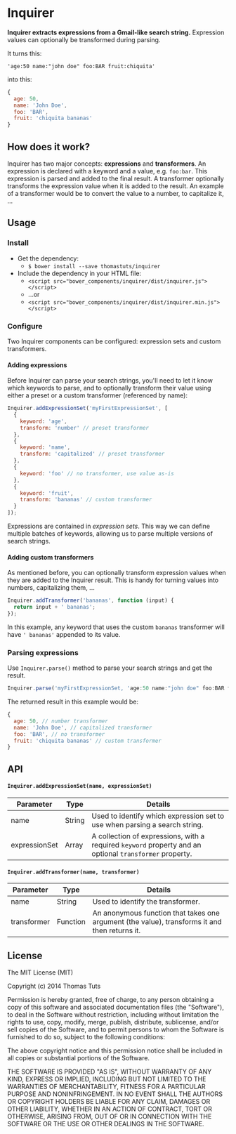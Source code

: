 # Inquirer

**Inquirer extracts expressions from a Gmail-like search string.** Expression values can optionally be transformed during parsing.

It turns this:

`'age:50 name:"john doe" foo:BAR fruit:chiquita'`

into this:

```js
{
  age: 50,
  name: 'John Doe',
  foo: 'BAR',
  fruit: 'chiquita bananas'
}
```

## How does it work?
Inquirer has two major concepts: **expressions** and **transformers**. An expression is declared with a keyword and a value, e.g. `foo:bar`. This expression is parsed and added to the final result. A transformer optionally transforms the expression value when it is added to the result. An example of a transformer would be to convert the value to a number, to capitalize it, ...

## Usage

### Install
* Get the dependency:
  * `$ bower install --save thomastuts/inquirer`
* Include the dependency in your HTML file:
  * `<script src="bower_components/inquirer/dist/inquirer.js"></script>`
  * ...or
  * `<script src="bower_components/inquirer/dist/inquirer.min.js"></script>`

### Configure
Two Inquirer components can be configured: expression sets and custom transformers.

#### Adding expressions
Before Inquirer can parse your search strings, you'll need to let it know which keywords to parse, and to optionally transform their value using either a preset or a custom transformer (referenced by name):
```js
Inquirer.addExpressionSet('myFirstExpressionSet', [
  {
    keyword: 'age',
    transform: 'number' // preset transformer
  },
  {
    keyword: 'name',
    transform: 'capitalized' // preset transformer
  },
  {
    keyword: 'foo' // no transformer, use value as-is
  },
  {
    keyword: 'fruit',
    transform: 'bananas' // custom transformer
  }
]);
```
Expressions are contained in *expression sets*. This way we can define multiple batches of keywords, allowing us to parse multiple versions of search strings.

#### Adding custom transformers
As mentioned before, you can optionally transform expression values when they are added to the Inquirer result. This is handy for turning values into numbers, capitalizing them, ...
```js
Inquirer.addTransformer('bananas', function (input) {
  return input + ' bananas';
});
```
In this example, any keyword that uses the custom `bananas` transformer will have `' bananas'` appended to its value. 

### Parsing expressions
Use `Inquirer.parse()` method to parse your search strings and get the result. 

```js
Inquirer.parse('myFirstExpressionSet, 'age:50 name:"john doe" foo:BAR fruit:chiquita');
```
The returned result in this example would be:

```js
{
  age: 50, // number transformer
  name: 'John Doe', // capitalized transformer
  foo: 'BAR', // no transformer
  fruit: 'chiquita bananas' // custom transformer
}
```

## API
#### `Inquirer.addExpressionSet(name, expressionSet)`
Parameter      | Type          | Details
-------------- | ------------- |-------------
name           | String        | Used to identify which expression set to use when parsing a search string.
expressionSet  | Array         | A collection of expressions, with a required `keyword` property and an optional `transformer` property.

#### `Inquirer.addTransformer(name, transformer)`
Parameter      | Type          | Details
-------------- | ------------- |-------------
name           | String        | Used to identify the transformer.
transformer    | Function      | An anonymous function that takes one argument (the value), transforms it and then returns it.

## License

The MIT License (MIT)

Copyright (c) 2014 Thomas Tuts

Permission is hereby granted, free of charge, to any person obtaining a copy
of this software and associated documentation files (the "Software"), to deal
in the Software without restriction, including without limitation the rights
to use, copy, modify, merge, publish, distribute, sublicense, and/or sell
copies of the Software, and to permit persons to whom the Software is
furnished to do so, subject to the following conditions:

The above copyright notice and this permission notice shall be included in all
copies or substantial portions of the Software.

THE SOFTWARE IS PROVIDED "AS IS", WITHOUT WARRANTY OF ANY KIND, EXPRESS OR
IMPLIED, INCLUDING BUT NOT LIMITED TO THE WARRANTIES OF MERCHANTABILITY,
FITNESS FOR A PARTICULAR PURPOSE AND NONINFRINGEMENT. IN NO EVENT SHALL THE
AUTHORS OR COPYRIGHT HOLDERS BE LIABLE FOR ANY CLAIM, DAMAGES OR OTHER
LIABILITY, WHETHER IN AN ACTION OF CONTRACT, TORT OR OTHERWISE, ARISING FROM,
OUT OF OR IN CONNECTION WITH THE SOFTWARE OR THE USE OR OTHER DEALINGS IN THE
SOFTWARE.
